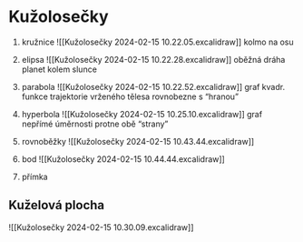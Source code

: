 # Kužolosečky

1. kružnice
![[Kužolosečky 2024-02-15 10.22.05.excalidraw]]
kolmo na osu
2. elipsa
![[Kužolosečky 2024-02-15 10.22.28.excalidraw]]
oběžná dráha planet kolem slunce

3. parabola
![[Kužolosečky 2024-02-15 10.22.52.excalidraw]]
graf kvadr. funkce
trajektorie vrženého tělesa
rovnobezne s “hranou”

4. hyperbola
![[Kužolosečky 2024-02-15 10.25.10.excalidraw]]
graf nepřímé úměrnosti
protne obě “strany”

5. rovnoběžky
![[Kužolosečky 2024-02-15 10.43.44.excalidraw]]

6. bod
![[Kužolosečky 2024-02-15 10.44.44.excalidraw]]

7. přímka


## Kuželová plocha
![[Kužolosečky 2024-02-15 10.30.09.excalidraw]]
